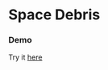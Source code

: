  # Space Debris
 
 
 
 
 
 ### Demo
 Try it <a href="https://chiara2804.github.io/Space-Debris/">here</a>

 
